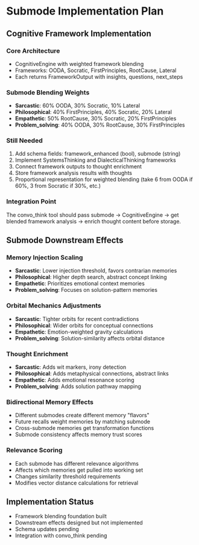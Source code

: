 # Submode Implementation Plan

## Cognitive Framework Implementation

### Core Architecture
- CognitiveEngine with weighted framework blending
- Frameworks: OODA, Socratic, FirstPrinciples, RootCause, Lateral
- Each returns FrameworkOutput with insights, questions, next_steps

### Submode Blending Weights
- **Sarcastic**: 60% OODA, 30% Socratic, 10% Lateral
- **Philosophical**: 40% FirstPrinciples, 40% Socratic, 20% Lateral  
- **Empathetic**: 50% RootCause, 30% Socratic, 20% FirstPrinciples
- **Problem_solving**: 40% OODA, 30% RootCause, 30% FirstPrinciples

### Still Needed
1. Add schema fields: framework_enhanced (bool), submode (string)
2. Implement SystemsThinking and DialecticalThinking frameworks
3. Connect framework outputs to thought enrichment
4. Store framework analysis results with thoughts
5. Proportional representation for weighted blending (take 6 from OODA if 60%, 3 from Socratic if 30%, etc.)

### Integration Point
The convo_think tool should pass submode → CognitiveEngine → get blended framework analysis → enrich thought content before storage.

## Submode Downstream Effects

### Memory Injection Scaling
- **Sarcastic**: Lower injection threshold, favors contrarian memories
- **Philosophical**: Higher depth search, abstract concept linking
- **Empathetic**: Prioritizes emotional context memories
- **Problem_solving**: Focuses on solution-pattern memories

### Orbital Mechanics Adjustments
- **Sarcastic**: Tighter orbits for recent contradictions
- **Philosophical**: Wider orbits for conceptual connections
- **Empathetic**: Emotion-weighted gravity calculations
- **Problem_solving**: Solution-similarity affects orbital distance

### Thought Enrichment
- **Sarcastic**: Adds wit markers, irony detection
- **Philosophical**: Adds metaphysical connections, abstract links
- **Empathetic**: Adds emotional resonance scoring
- **Problem_solving**: Adds solution pathway mapping

### Bidirectional Memory Effects
- Different submodes create different memory "flavors"
- Future recalls weight memories by matching submode
- Cross-submode memories get transformation functions
- Submode consistency affects memory trust scores

### Relevance Scoring
- Each submode has different relevance algorithms
- Affects which memories get pulled into working set
- Changes similarity threshold requirements
- Modifies vector distance calculations for retrieval

## Implementation Status
- Framework blending foundation built
- Downstream effects designed but not implemented
- Schema updates pending
- Integration with convo_think pending
